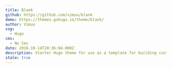 ```yaml
---
title: Blank
github: https://github.com/vimux/blank
demo: https://themes.gohugo.io/theme/blank/
author: Vimux
ssg:
  - Hugo
cms:
  - No Cms
date: 2016-10-14T20:36:04.000Z
description: Starter Hugo theme for use as a template for building custom themes
stale: true
---
```

